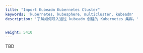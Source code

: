 ```yaml
---
title: "Import Kubeadm Kubernetes Cluster"
keywords: 'kubernetes, kubesphere, multicluster, kubeadm'
description: '了解如何导入通过 kubeadm 创建的 Kubernetes 集群。'


weight: 5410
---
```


TBD
